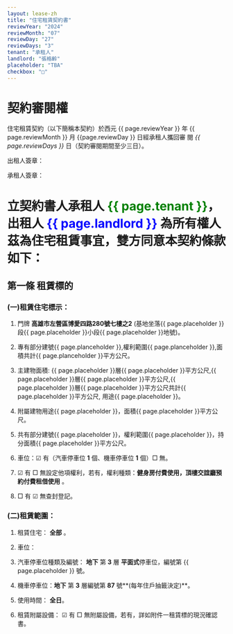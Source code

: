 ```yaml
---
layout: lease-zh
title: "住宅租賃契約書"
reviewYear: "2024"
reviewMonth: "07"
reviewDay: "27"
reviewDays: "3"
tenant: "承租人"
landlord: "張格齡"
placeholder: "TBA"
checkbox: "□"
---
```



# 契約審閱權  

住宅租賃契約（以下簡稱本契約）於西元 {{ page.reviewYear }} 年 {{ page.reviewMonth }} 月 {{page.reviewDay }} 日經承租人攜回審 閱 _{{ page.reviewDays }}_ 日（契約審閱期間至少三日）。 


出租人簽章： 

承租人簽章： 




# 立契約書人承租人 <span style="color:green">**{{ page.tenant }}**</span>，出租人 <span style="color:blue">**{{ page.landlord }}**</span> 為所有權人茲為住宅租賃事宜，雙方同意本契約條款如下： 


## 第一條 租賃標的 

### (一)租賃住宅標示： 

1. 門牌 **高雄市左營區博愛四路280號七樓之2** (基地坐落{{ page.placeholder }}段{{ page.placeholder }}小段{{ page.placeholder }}地號)。

1. 專有部分建號{{ page.planceholder }},權利範圍{{ page.planceholder }},面積共計{{ page.planceholder }}平方公尺。

  1. 主建物面積:
{{ page.placeholder }}層{{ page.placeholder }}平方公尺,{{ page.placeholder }}層{{ page.placeholder }}平方公尺,{{ page.placeholder }}層{{ page.placeholder }}平方公尺共計{{ page.placeholder }}平方公尺, 用途{{ page.placeholder }}。

  1. 附屬建物用途{{ page.placeholder }}，面積{{ page.placeholder }}平方公尺。 

1. 共有部分建號{{ page.placeholder }}，權利範圍{{ page.placeholder }}，持分面積{{ page.placeholder }}平方公尺。 

1. 車位：☑ 有（汽車停車位 **1** 個、機車停車位 **1** 個）□ 無。 

1. ☑ 有 □ 無設定他項權利，若有，權利種類：**健身房付費使用，頂樓交誼廳預約付費租借使用** 。 

1. □ 有 ☑ 無查封登記。 

### (二)租賃範圍： 

1. 租賃住宅： **全部** 。 

1. 車位： 
  1. 汽車停車位種類及編號： 
**地下** 第 **3** 層 **平面式**停車位，編號第 {{ page.placeholder }} 號。 
  1. 機車停車位：**地下** 第 **3** 層編號第 **87** 號**(每年住戶抽籤決定)**。 
  1. 使用時間： **全日**。
 

1. 租賃附屬設備： ☑ 有 □ 無附屬設備，若有，詳如附件一租賃標的現況確認書。 
